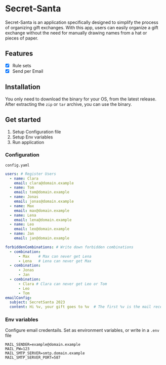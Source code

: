 # Secret-Santa
Secret-Santa is an application specifically designed to simplify the process of organizing gift exchanges. With this app, users can easily organize a gift exchange without the need for manually drawing names from a hat or pieces of paper.

## Features

 - [X] Rule sets
 - [X] Send per Email

## Installation

You only need to download the binary for your OS, from the latest release.
After extracting the ``zip`` or ``tar`` archive, you can use the binary.

## Get started

1. Setup Configuration file
2. Setup Env variables
3. Run application

### Configuration
`config.yaml`
```yaml
users: # Register Users
  - name: Clara
    email: clara@domain.example
  - name: Tom
    email: tom@domain.example
  - name: Jonas
    email: jonas@domain.example
  - name: Max
    email: max@domain.example
  - name: Lena
    email: lena@domain.example
  - name: Leo
    email: leo@domain.example
  - name: Jan
    email: jan@domain.example

forbiddenCombinations: # Write down forbidden combinations
  - combination:
      - Max    # Max can never get Lena
      - Lena   # Lena can never get Max
  - combination:
      - Jonas
      - Jan
  - combination:
      - Clara # Clara can never get Leo or Tom
      - Leo
      - Tom
emailConfig:
  subject: SecretSanta 2023
  content: Hi %v, your gift goes to %v  # The first %v is the mail receiver name and the second %v is the where the gift goes to
```

### Env variables
Configure email credentails.
Set as environment variables, or write in a `.env` file
````
MAIL_SENDER=example@domain.example
MAIL_PW=123
MAIL_SMTP_SERVER=smtp.domain.example
MAIL_SMTP_SERVER_PORT=587
````

